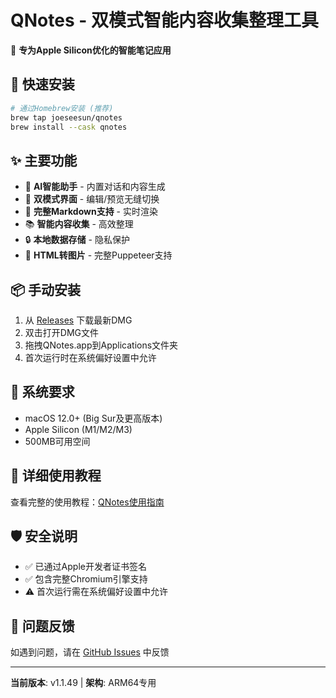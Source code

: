 # QNotes - 双模式智能内容收集整理工具

🍎 **专为Apple Silicon优化的智能笔记应用**

## 🚀 快速安装

```bash
# 通过Homebrew安装 (推荐)
brew tap joeseesun/qnotes
brew install --cask qnotes
```

## ✨ 主要功能

- 🤖 **AI智能助手** - 内置对话和内容生成
- 📝 **双模式界面** - 编辑/预览无缝切换  
- 🎨 **完整Markdown支持** - 实时渲染
- 📚 **智能内容收集** - 高效整理
- 🔒 **本地数据存储** - 隐私保护
- 📸 **HTML转图片** - 完整Puppeteer支持

## 📦 手动安装

1. 从 [Releases](https://github.com/joeseesun/qnotes-app/releases) 下载最新DMG
2. 双击打开DMG文件
3. 拖拽QNotes.app到Applications文件夹
4. 首次运行时在系统偏好设置中允许

## 🔧 系统要求

- macOS 12.0+ (Big Sur及更高版本)
- Apple Silicon (M1/M2/M3)
- 500MB可用空间

## 📖 详细使用教程

查看完整的使用教程：[QNotes使用指南](https://xiangyangqiaomu.feishu.cn/wiki/CHp0woTaLi166Cksb1BcbzQhns8)

## 🛡️ 安全说明

- ✅ 已通过Apple开发者证书签名
- ✅ 包含完整Chromium引擎支持
- ⚠️ 首次运行需在系统偏好设置中允许

## 🐛 问题反馈

如遇到问题，请在 [GitHub Issues](https://github.com/joeseesun/qnotes-app/issues) 中反馈

---

**当前版本**: v1.1.49 | **架构**: ARM64专用
